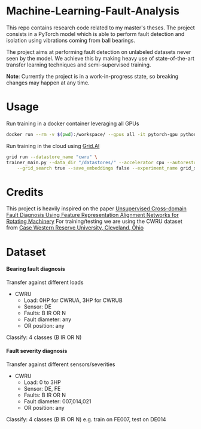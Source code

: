 # Machine-Learning-Fault-Analysis

This repo contains research code related to my master's theses.
The project consists in a PyTorch model which is able to perform fault detection and isolation using vibrations coming from ball bearings.

The project aims at performing fault detection on unlabeled datasets never seen by the model. We achieve this by making heavy use of state-of-the-art transfer learning techniques and semi-supervised training.

**Note**: Currently the project is in a work-in-progress state, so breaking changes may happen at any time.

# Usage

Run training in a docker container leveraging all GPUs

```sh
docker run --rm -v $(pwd):/workspace/ --gpus all -it pytorch-gpu python trainer_main.py --accelerator gpu --source CWRUA --target CWRUB --num_classes 4 --batch_size 128 --save_embeddings false --alpha 0.01 -n debug --learning_rate 1e-3
```

Run training in the cloud using [Grid.AI](https://grid.ai)

```sh
grid run --datastore_name "cwru" \
trainer_main.py --data_dir "/datastores/" --accelerator cpu --autorestore false  \
    --grid_search true --save_embeddings false --experiment_name grid_search --learning_rate 1e-3 --max_epochs 80
```

# Credits

This project is heavily inspired on the paper [Unsupervised Cross-domain Fault Diagnosis Using Feature Representation Alignment Networks for Rotating Machinery](https://ieeexplore.ieee.org/abstract/document/9301443)
For training/testing we are using the CWRU dataset from [Case Western Reserve University, Cleveland, Ohio](https://engineering.case.edu/bearingdatacenter/download-data-file)

# Dataset

#### Bearing fault diagnosis

Transfer against different loads

- CWRU
  - Load: 0HP for CWRUA, 3HP for CWRUB
  - Sensor: DE
  - Faults: B IR OR N
  - Fault diameter: any
  - OR position: any

Classify: 4 classes (B IR OR N)

#### Fault severity diagnosis

Transfer against different sensors/severities

- CWRU
  - Load: 0 to 3HP
  - Sensor: DE, FE
  - Faults: B IR OR N
  - Fault diameter: 007,014,021
  - OR position: any

Classify: 4 classes (B IR OR N)
e.g. train on FE007, test on DE014
